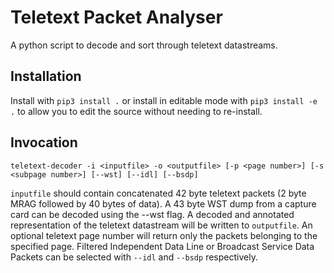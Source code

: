 # Teletext Packet Analyser
A python script to decode and sort through teletext datastreams.

## Installation

Install with `pip3 install .` or install in editable mode with
`pip3 install -e .` to allow you to edit the source without
needing to re-install.

## Invocation

`teletext-decoder -i <inputfile> -o <outputfile> [-p <page number>] [-s <subpage number>] [--wst] [--idl] [--bsdp]`
 
`inputfile` should contain concatenated 42 byte teletext packets (2 byte MRAG followed by 40 bytes of data). A 43 byte WST dump from a capture card can be decoded using the --wst flag.
A decoded and annotated representation of the teletext datastream will be written to `outputfile`.
An optional teletext page number will return only the packets belonging to the specified page.
Filtered Independent Data Line or Broadcast Service Data Packets can be selected with `--idl` and `--bsdp` respectively.